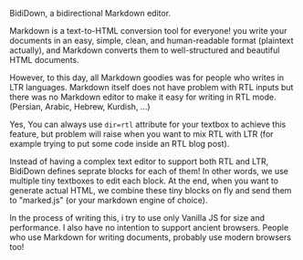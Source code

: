 BidiDown, a bidirectional Markdown editor.

Markdown is a text-to-HTML conversion tool for everyone! you write
your documents in an easy, simple, clean, and human-readable format
(plaintext actually), and Markdown converts them to well-structured
and beautiful HTML documents.

However, to this day, all Markdown goodies was for people who writes
in LTR languages. Markdown itself does not have problem with RTL
inputs but there was no Markdown editor to make it easy for writing
in RTL mode. (Persian, Arabic, Hebrew, Kurdish, ...)

Yes, You can always use `dir=rtl` attribute for your textbox to
achieve this feature, but problem will raise when you want to mix
RTL with LTR (for example trying to put some code inside an RTL
blog post).

Instead of having a complex text editor to support both RTL and LTR,
BidiDown defines seprate blocks for each of them! In other words, we
use multiple tiny textboxes to edit each block. At the end, when you
want to generate actual HTML, we combine these tiny blocks on fly
and send them to "marked.js" (or your markdown engine of choice).

In the process of writing this, i try to use only Vanilla JS for size
and performance. I also have no intention to support ancient browsers.
People who use Markdown for writing documents, probably use modern
browsers too!
